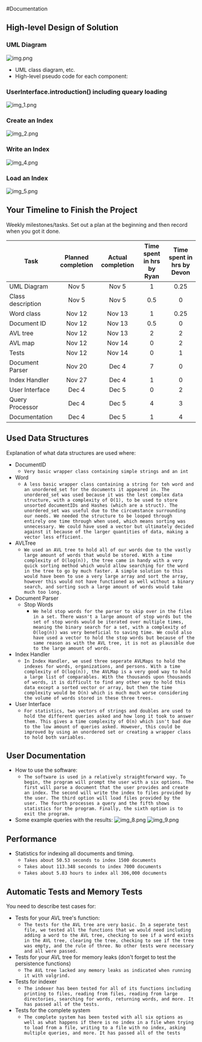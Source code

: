 #Documentation

## High-level Design of Solution

### UML Diagram
![img.png](img.png)

- UML class diagram, etc.
- High-level pseudo code for each component:
### UserInterface.introduction() including queary loading
![img_1.png](img_1.png)

### Create an Index
![img_2.png](img_2.png)

### Write an Index
![img_4.png](img_4.png)

### Load an Index
![img_5.png](img_5.png)
    

## Your Timeline to Finish the Project
Weekly milestones/tasks. Set out a plan at the beginning and then record when you got it done.

| Task              | Planned completion | Actual completion | Time spent in hrs by Ryan | Time spent in hrs by Devon |
|-------------------|:------------------:|:-----------------:|:-------------------------:|:--------------------------:|
| UML Diagram       |       Nov 5        |       Nov 5       |             1             |            0.25            |
| Class description |       Nov 5        |       Nov 5       |            0.5            |             0              |
| Word class        |       Nov 12       |      Nov 13       |             1             |            0.25            |
| Document ID       |       Nov 12       |      Nov 13       |            0.5            |             0              |
| AVL tree          |       Nov 12       |      Nov 13       |             2             |             2              |
| AVL map           |       Nov 12       |      Nov 14       |             0             |             2              |
| Tests             |       Nov 12       |      Nov 14       |             0             |             1              |
| Document Parser   |       Nov 20       |       Dec 4       |             7             |             0              |
| Index Handler     |       Nov 27       |       Dec 4       |             1             |             0              |
| User Interface    |       Dec 4        |       Dec 5       |             0             |             2              |
| Query Processor   |       Dec 4        |       Dec 5       |             4             |             3              |
| Documentation     |       Dec 4        |       Dec 5       |             1             |             4              |


## Used Data Structures
Explanation of what data structures are used where:
- DocumentID
  - `Very basic wrapper class containing simple strings and an int`
- Word
  - `A less basic wrapper class containing a string for teh word and an unordered_set for the documents it appeared in. The unordered_set was used because it was the lest complex data structure, with a complexity of O(1), to be used to store unsorted documentIDs and Hashes (which are a struct). The unordered_set was useful due to the circumstance surrounding our needs. We needed the structure to be looped through entirely one time through when used, which means sorting was unnecessary. We could have used a vector but ultimately decided against it because of the larger quantities of data, making a vector less efficient.`
- AVLTree
  - `We used an AVL tree to hold all of our words due to the vastly large amount of words that would be stored. With a time complexity of O(log(n)), the tree came in handy with a very quick sorting method which would allow searching for the word in the tree to go by much faster. A simple solution to this would have been to use a very large array and sort the array, however this would not have functioned as well without a binary search, and sorting such a large amount of words would take much too long.`
- Document Parser
  - Stop Words
    - `We held stop words for the parser to skip over in the files in a set. There wasn't a large amount of stop words but the set of stop words would be iterated over multiple times, meaning the binary search for a set, with a complexity of O(log(n)) was very beneficial to saving time. We could also have used a vector to hold the stop words but because of the same reason as with the AVL tree, it is not as plausible due to the large amount of words.`
- Index Handler
  - `In Index Handler, we used three seperate AVLMaps to hold the indexes for words, organizations, and persons. With a time complexity of O(log(n)), the AVLMap is a very good way to hold a large list of comparables. With the thousands upon thousands of words, it is difficult to find any other way to hold this data except a sorted vector or array, but then the time complexity would be O(n) which is much much worse considering the volume of words stored in these three trees.`
- User Interface
  - `For statistics, two vectors of strings and doubles are used to hold the different queries asked and how long it took to answer them. This gives a time complexity of O(n) which isn't bad due to the low amount of queries asked. However, this could be improved by using an unordered set or creating a wrapper class to hold both variables.`

## User Documentation
- How to use the software:
  - `The software is used in a relatively straightforward way. To begin, the program will prompt the user with a six options. The first will parse a document that the user provides and create an index. The second will write the index to files provided by the user. The third option will load files provided by the user. The fourth processes a query and the fifth shows statistics for the program. Finally, the sixth option is to exit the program.`
- Some example queries with the results:
  ![img_8.png](img_8.png)
  ![img_9.png](img_9.png)

## Performance
- Statistics for indexing all documents and timing.
  - `Takes about 50.53 seconds to index 1500 documents`
  - `Takes about 113.348 seconds to index 7000 documents`
  - `Takes about 5.83 hours to index all 306,000 documents`

## Automatic Tests and Memory Tests
You need to describe test cases for:
- Tests for your AVL tree's function:
  - `The tests for the AVL tree are very basic. In a seperate test file, we tested all the functions that we would need including adding a word to the AVL tree, checking to see if a word exists in the AVL tree, clearing the tree, checking to see if the tree was empty, and the rule of three. No other tests were necessary and all were passed.`
- Tests for your AVL tree for memory leaks (don't forget to test the persistence functions)
  - `The AVL tree lacked any memory leaks as indicated when running it with valgrind.`
- Tests for indexer
  - `The indexer has been tested for all of its functions including printing to files, reading from files, reading from large directories, searching for words, returning words, and more. It has passed all of the tests.`
- Tests for the complete system
  - `The complete system has been tested with all six options as well as what happens if there is no index in a file when trying to load from a file, writing to a file with no index, asking multiple queries, and more. It has passed all of the tests`